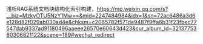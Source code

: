 浅析RAG系统文档块结构化索引构建，https://mp.weixin.qq.com/s?__biz=MzkyOTU5NzY1Mw==&mid=2247484984&idx=1&sn=72ac6486a3d6e128d82f029ab030ad4e&chksm=c2065782f571de9487f9ffa6b31f23fbec77547dab9337ad91180496aaeee26570e60643d423&cur_album_id=3213775380306821122&scene=189#wechat_redirect
